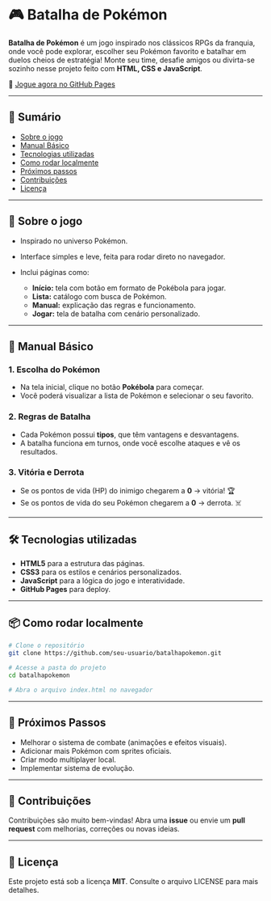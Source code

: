 # 🎮 Batalha de Pokémon

**Batalha de Pokémon** é um jogo inspirado nos clássicos RPGs da franquia, onde você pode explorar, escolher seu Pokémon favorito e batalhar em duelos cheios de estratégia!
Monte seu time, desafie amigos ou divirta-se sozinho nesse projeto feito com **HTML, CSS e JavaScript**.

🔗 [Jogue agora no GitHub Pages](https://sammyfreitas.github.io/batalhapokemon/)

---

## 📖 Sumário

* [Sobre o jogo](#-sobre-o-jogo)
* [Manual Básico](#-manual-básico)
* [Tecnologias utilizadas](#-tecnologias-utilizadas)
* [Como rodar localmente](#-como-rodar-localmente)
* [Próximos passos](#-próximos-passos)
* [Contribuições](#-contribuições)
* [Licença](#-licença)

---

## 🚀 Sobre o jogo

* Inspirado no universo Pokémon.
* Interface simples e leve, feita para rodar direto no navegador.
* Inclui páginas como:

  * **Início:** tela com botão em formato de Pokébola para jogar.
  * **Lista:** catálogo com busca de Pokémon.
  * **Manual:** explicação das regras e funcionamento.
  * **Jogar:** tela de batalha com cenário personalizado.

---

## 📖 Manual Básico

### 1. Escolha do Pokémon

* Na tela inicial, clique no botão **Pokébola** para começar.
* Você poderá visualizar a lista de Pokémon e selecionar o seu favorito.

### 2. Regras de Batalha

* Cada Pokémon possui **tipos**, que têm vantagens e desvantagens.
* A batalha funciona em turnos, onde você escolhe ataques e vê os resultados.

### 3. Vitória e Derrota

* Se os pontos de vida (HP) do inimigo chegarem a **0** → vitória! 🏆
* Se os pontos de vida do seu Pokémon chegarem a **0** → derrota. ☠️

---

## 🛠️ Tecnologias utilizadas

* **HTML5** para a estrutura das páginas.
* **CSS3** para os estilos e cenários personalizados.
* **JavaScript** para a lógica do jogo e interatividade.
* **GitHub Pages** para deploy.

---

## 📦 Como rodar localmente

```bash
# Clone o repositório
git clone https://github.com/seu-usuario/batalhapokemon.git

# Acesse a pasta do projeto
cd batalhapokemon

# Abra o arquivo index.html no navegador
```

---

## 🧩 Próximos Passos

* Melhorar o sistema de combate (animações e efeitos visuais).
* Adicionar mais Pokémon com sprites oficiais.
* Criar modo multiplayer local.
* Implementar sistema de evolução.

---

## 🤝 Contribuições

Contribuições são muito bem-vindas!
Abra uma **issue** ou envie um **pull request** com melhorias, correções ou novas ideias.

---

## 📜 Licença

Este projeto está sob a licença **MIT**.
Consulte o arquivo LICENSE para mais detalhes.

